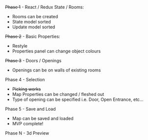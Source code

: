 ~~Phase 1~~ - React / Redux State / Rooms:
* Rooms can be created
* State model sorted
* Update model sorted

~~Phase 2~~ - Basic Properties:
* Restyle
* Properties panel can change object colours

~~Phase 3~~ - Doors / Openings
* Openings can be on walls of existing rooms

Phase 4 - Selection
* ~~Picking works~~
* Map Properties can be changed / fleshed out
* Type of opening can be specified i.e. Door, Open Entrance, etc... 

Phase 5 - Save and Load
* Map can be saved and loaded
* MVP complete!

Phase N - 3d Preview